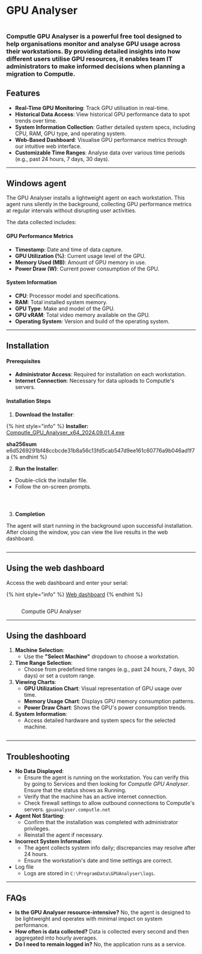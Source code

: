 # GPU Analyser

<figure><img src="../../.gitbook/assets/image (34).png" alt=""><figcaption></figcaption></figure>

### Computle GPU Analyser is a powerful free tool designed to help organisations monitor and analyse GPU usage across their workstations. By providing detailed insights into how different users utilise GPU resources, it enables team IT administrators to make informed decisions when planning a migration to Computle.

## Features

* **Real-Time GPU Monitoring**: Track GPU utilisation in real-time.
* **Historical Data Access**: View historical GPU performance data to spot trends over time.
* **System Information Collection**: Gather detailed system specs, including CPU, RAM, GPU type, and operating system.
* **Web-Based Dashboard**: Visualise GPU performance metrics through our intuitive web interface.
* **Customizable Time Ranges**: Analyse data over various time periods (e.g., past 24 hours, 7 days, 30 days).

***

## Windows agent

The GPU Analyser installs a lightweight agent on each workstation. This agent runs silently in the background, collecting GPU performance metrics at regular intervals without disrupting user activities.

The data collected includes:

#### GPU Performance Metrics

* **Timestamp**: Date and time of data capture.
* **GPU Utilization (%)**: Current usage level of the GPU.
* **Memory Used (MB)**: Amount of GPU memory in use.
* **Power Draw (W)**: Current power consumption of the GPU.

#### System Information

* **CPU**: Processor model and specifications.
* **RAM**: Total installed system memory.
* **GPU Type**: Make and model of the GPU.
* **GPU vRAM**: Total video memory available on the GPU.
* **Operating System**: Version and build of the operating system.

***

## Installation&#x20;

#### Prerequisites

* **Administrator Access**: Required for installation on each workstation.
* **Internet Connection**: Necessary for data uploads to Computle's servers.

#### Installation Steps

1. **Download the Installer**:

{% hint style="info" %}
**Installer:** [Computle\_GPU\_Analyser\_x64\_2024.09.01.4.exe](https://gpuanalyser.computle.net/installer/Computle\_GPU\_Analyser\_x64\_2024.09.01.4.exe)

**sha256sum** e6d5269291bf48ccbcde31b8a56c13fd5cab547d9ee161c60776a9b046ad1f7a
{% endhint %}

2. **Run the Installer**:

* Double-click the installer file.
* Follow the on-screen prompts.

<figure><img src="../../.gitbook/assets/image (3).png" alt=""><figcaption></figcaption></figure>

<figure><img src="../../.gitbook/assets/image (4).png" alt=""><figcaption></figcaption></figure>

<figure><img src="../../.gitbook/assets/image (5).png" alt=""><figcaption></figcaption></figure>

3. **Completion**

The agent will start running in the background upon successful installation. After closing the window, you can view the live results in the web dashboard.&#x20;

<figure><img src="../../.gitbook/assets/image (6).png" alt=""><figcaption></figcaption></figure>

***

## Using the web dashboard

Access the web dashboard and enter your serial:

{% hint style="info" %}
[Web dashboard](https://gpuanalyser.computle.net)
{% endhint %}

<figure><img src="../../.gitbook/assets/image (32).png" alt=""><figcaption><p>Computle GPU Analyser</p></figcaption></figure>

***

## Using the dashboard

1. **Machine Selection**:
   * Use the **"Select Machine"** dropdown to choose a workstation.
2. **Time Range Selection**:
   * Choose from predefined time ranges (e.g., past 24 hours, 7 days, 30 days) or set a custom range.
3. **Viewing Charts**:
   * **GPU Utilization Chart**: Visual representation of GPU usage over time.
   * **Memory Usage Chart**: Displays GPU memory consumption patterns.
   * **Power Draw Chart**: Shows the GPU's power consumption trends.
4. **System Information**:
   * Access detailed hardware and system specs for the selected machine.

<figure><img src="../../.gitbook/assets/image (33).png" alt=""><figcaption></figcaption></figure>

***

## Troubleshooting&#x20;

* **No Data Displayed**:
  * Ensure the agent is running on the workstation. You can verify this by going to Services and then looking for _Computle GPU Analyser_. Ensure that the status shows as Running.&#x20;
  * Verify that the machine has an active internet connection.
  * Check firewall settings to allow outbound connections to Computle's servers. `gpuanalyser.computle.net`
* **Agent Not Starting**:
  * Confirm that the installation was completed with administrator privileges.
  * Reinstall the agent if necessary.
* **Incorrect System Information**:
  * The agent collects system info daily; discrepancies may resolve after 24 hours.
  * Ensure the workstation's date and time settings are correct.
* Log file
  * Logs are stored in `C:\ProgramData\GPUAnalyser\logs`.

***

## FAQs

* **Is the GPU Analyser resource-intensive?** No, the agent is designed to be lightweight and operates with minimal impact on system performance.&#x20;
* **How often is data collected?** Data is collected every second and then aggregated into hourly averages.&#x20;
* **Do I need to remain logged in?** No, the application runs as a service.&#x20;

